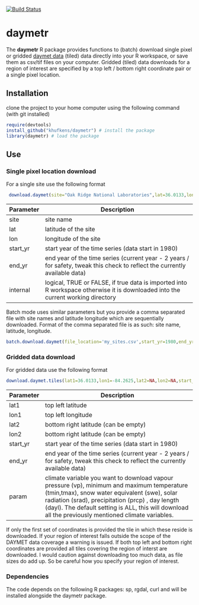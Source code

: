 [![Build Status](https://travis-ci.org/khufkens/daymetr.svg?branch=master)](https://travis-ci.org/khufkens/daymetr)

# daymetr

The **daymetr** R package provides functions to (batch) download single pixel or gridded [daymet data](http://daymet.ornl.gov/) (tiled) data directly into your R workspace, or save them as csv/tif files on your computer. Gridded (tiled) data downloads for a region of interest are specified by a top left / bottom right coordinate pair or a single pixel location.

## Installation

clone the project to your home computer using the following command (with git installed)

```R
require(devtools)
install_github("khufkens/daymetr") # install the package
library(daymetr) # load the package
```

## Use

### Single pixel location download

For a single site use the following format

```R
 download.daymet(site="Oak Ridge National Laboratories",lat=36.0133,lon=-84.2625,start_yr=1980,end_yr=2010,internal=TRUE)
```

Parameter     | Description                      
------------- | ------------------------------ 	
site	      | site name
lat           | latitude of the site
lon           | longitude of the site
start_yr      | start year of the time series (data start in 1980)
end_yr        | end year of the time series (current year - 2 years / for safety, tweak this check to reflect the currently available data)
internal      | logical, TRUE or FALSE, if true data is imported into R workspace otherwise it is downloaded into the current working directory

Batch mode uses similar parameters but you provide a comma separated file with site names and latitude longitude which are sequentially downloaded. Format of the comma separated file is as such: site name, latitude, longitude.

```R
batch.download.daymet(file_location='my_sites.csv',start_yr=1980,end_yr=2010,internal=TRUE)
```

### Gridded data download

For gridded data use the following format

```R
download.daymet.tiles(lat1=36.0133,lon1=-84.2625,lat2=NA,lon2=NA,start_yr=1980,end_yr=2012,param="ALL")
```

Parameter     | Description                      
------------- | ------------------------------ 	
lat1	      | top left latitude
lon1          | top left longitude
lat2          | bottom right latitude (can be empty)
lon2	      | bottom right latitude (can be empty)
start_yr      | start year of the time series (data start in 1980)
end_yr        | end year of the time series (current year - 2 years / for safety, tweak this check to reflect the currently available data)
param         | climate variable you want to download vapour pressure (vp), minimum and maximum temperature (tmin,tmax), snow water equivalent (swe), solar radiation (srad), precipitation (prcp) , day length (dayl). The default setting is ALL, this will download all the previously mentioned climate variables.

If only the first set of coordinates is provided the tile in which these reside is downloaded. If your region of interest falls outside the scope of the DAYMET data coverage a warning is issued. If both top left and bottom right coordinates are provided all tiles covering the region of interst are downloaded. I would caution against downloading too much data, as file sizes do add up. So be careful how you specify your region of interest.

### Dependencies

The code depends on the following R packages: sp, rgdal, curl and will be installed alongside the daymetr package.
